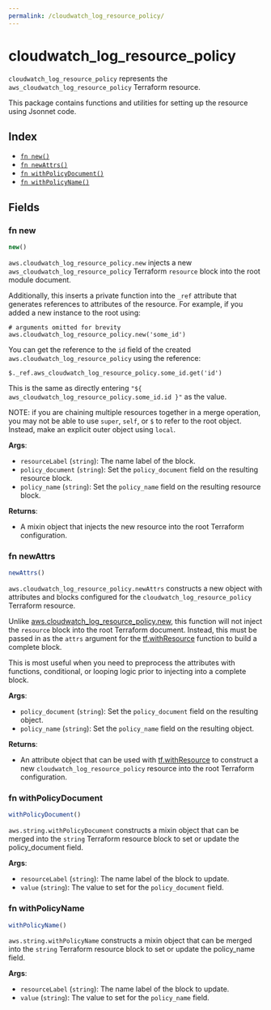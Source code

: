 ```yaml
---
permalink: /cloudwatch_log_resource_policy/
---
```


# cloudwatch_log_resource_policy

`cloudwatch_log_resource_policy` represents the `aws_cloudwatch_log_resource_policy` Terraform resource.



This package contains functions and utilities for setting up the resource using Jsonnet code.


## Index

* [`fn new()`](#fn-new)
* [`fn newAttrs()`](#fn-newattrs)
* [`fn withPolicyDocument()`](#fn-withpolicydocument)
* [`fn withPolicyName()`](#fn-withpolicyname)

## Fields

### fn new

```ts
new()
```


`aws.cloudwatch_log_resource_policy.new` injects a new `aws_cloudwatch_log_resource_policy` Terraform `resource`
block into the root module document.

Additionally, this inserts a private function into the `_ref` attribute that generates references to attributes of the
resource. For example, if you added a new instance to the root using:

    # arguments omitted for brevity
    aws.cloudwatch_log_resource_policy.new('some_id')

You can get the reference to the `id` field of the created `aws.cloudwatch_log_resource_policy` using the reference:

    $._ref.aws_cloudwatch_log_resource_policy.some_id.get('id')

This is the same as directly entering `"${ aws_cloudwatch_log_resource_policy.some_id.id }"` as the value.

NOTE: if you are chaining multiple resources together in a merge operation, you may not be able to use `super`, `self`,
or `$` to refer to the root object. Instead, make an explicit outer object using `local`.

**Args**:
  - `resourceLabel` (`string`): The name label of the block.
  - `policy_document` (`string`): Set the `policy_document` field on the resulting resource block.
  - `policy_name` (`string`): Set the `policy_name` field on the resulting resource block.

**Returns**:
- A mixin object that injects the new resource into the root Terraform configuration.


### fn newAttrs

```ts
newAttrs()
```


`aws.cloudwatch_log_resource_policy.newAttrs` constructs a new object with attributes and blocks configured for the `cloudwatch_log_resource_policy`
Terraform resource.

Unlike [aws.cloudwatch_log_resource_policy.new](#fn-new), this function will not inject the `resource`
block into the root Terraform document. Instead, this must be passed in as the `attrs` argument for the
[tf.withResource](https://github.com/tf-libsonnet/core/tree/main/docs#fn-withresource) function to build a complete block.

This is most useful when you need to preprocess the attributes with functions, conditional, or looping logic prior to
injecting into a complete block.

**Args**:
  - `policy_document` (`string`): Set the `policy_document` field on the resulting object.
  - `policy_name` (`string`): Set the `policy_name` field on the resulting object.

**Returns**:
  - An attribute object that can be used with [tf.withResource](https://github.com/tf-libsonnet/core/tree/main/docs#fn-withresource) to construct a new `cloudwatch_log_resource_policy` resource into the root Terraform configuration.


### fn withPolicyDocument

```ts
withPolicyDocument()
```

`aws.string.withPolicyDocument` constructs a mixin object that can be merged into the `string`
Terraform resource block to set or update the policy_document field.



**Args**:
  - `resourceLabel` (`string`): The name label of the block to update.
  - `value` (`string`): The value to set for the `policy_document` field.


### fn withPolicyName

```ts
withPolicyName()
```

`aws.string.withPolicyName` constructs a mixin object that can be merged into the `string`
Terraform resource block to set or update the policy_name field.



**Args**:
  - `resourceLabel` (`string`): The name label of the block to update.
  - `value` (`string`): The value to set for the `policy_name` field.
